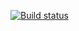 [![Build status](https://ci.appveyor.com/api/projects/status/105cn587l10mls25?svg=true)](https://ci.appveyor.com/project/venom4ek/at-2-3-postmanecho)
